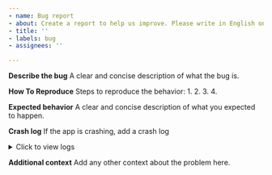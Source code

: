 ```yaml
---
- name: Bug report
- about: Create a report to help us improve. Please write in English only.
- title: ''
- labels: bug
- assignees: ''

---
```


**Describe the bug**
A clear and concise description of what the bug is.

**How To Reproduce**
Steps to reproduce the behavior:
1.
2.
3.
4.

**Expected behavior**
A clear and concise description of what you expected to happen.

**Crash log**
If the app is crashing, add a crash log
<details>
  <summary>Click to view logs</summary>
PASTE YOUR LOGS HERE.
</details>

**Additional context**
Add any other context about the problem here.